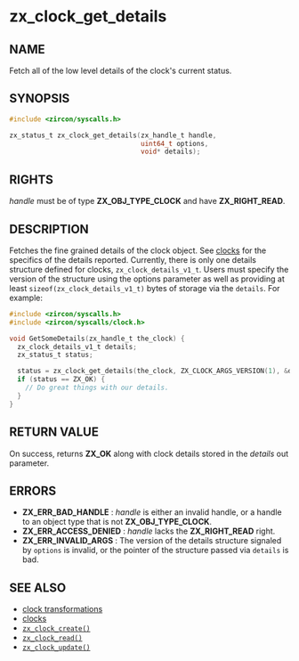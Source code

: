 # zx_clock_get_details

## NAME

<!-- Updated by update-docs-from-fidl, do not edit. -->

Fetch all of the low level details of the clock's current status.

## SYNOPSIS

<!-- Updated by update-docs-from-fidl, do not edit. -->

```c
#include <zircon/syscalls.h>

zx_status_t zx_clock_get_details(zx_handle_t handle,
                                 uint64_t options,
                                 void* details);
```

## RIGHTS

<!-- Updated by update-docs-from-fidl, do not edit. -->

*handle* must be of type **ZX_OBJ_TYPE_CLOCK** and have **ZX_RIGHT_READ**.

## DESCRIPTION

Fetches the fine grained details of the clock object. See
[clocks](/docs/reference/kernel_objects/clock.md) for the specifics of the details
reported. Currently, there is only one details structure defined for clocks,
`zx_clock_details_v1_t`. Users must specify the version of the structure using
the options parameter as well as providing at least
`sizeof(zx_clock_details_v1_t)` bytes of storage via the `details`. For
example:

```c
#include <zircon/syscalls.h>
#include <zircon/syscalls/clock.h>

void GetSomeDetails(zx_handle_t the_clock) {
  zx_clock_details_v1_t details;
  zx_status_t status;

  status = zx_clock_get_details(the_clock, ZX_CLOCK_ARGS_VERSION(1), &details);
  if (status == ZX_OK) {
    // Do great things with our details.
  }
}
```

## RETURN VALUE

On success, returns **ZX_OK** along with clock details stored in the *details*
out parameter.

## ERRORS

 - **ZX_ERR_BAD_HANDLE** : *handle* is either an invalid handle, or a handle to
   an object type that is not **ZX_OBJ_TYPE_CLOCK**.
 - **ZX_ERR_ACCESS_DENIED** : *handle* lacks the **ZX_RIGHT_READ** right.
 - **ZX_ERR_INVALID_ARGS** : The version of the details structure signaled by
   `options` is invalid, or the pointer of the structure passed via `details` is bad.

## SEE ALSO

 - [clock transformations]
 - [clocks]
 - [`zx_clock_create()`]
 - [`zx_clock_read()`]
 - [`zx_clock_update()`]

<!-- References updated by update-docs-from-fidl, do not edit. -->

[clock transformations]: /docs/concepts/kernel/clock_transformations.md
[clocks]: /docs/reference/kernel_objects/clock.md
[`zx_clock_create()`]: clock_create.md
[`zx_clock_read()`]: clock_read.md
[`zx_clock_update()`]: clock_update.md
